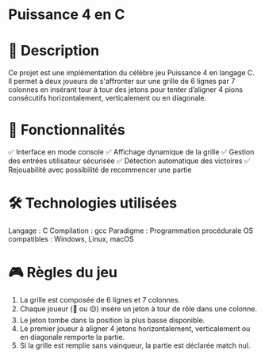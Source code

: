 # Puissance 4 en C



# 📌 Description

Ce projet est une implémentation du célèbre jeu Puissance 4 en langage C. Il permet à deux joueurs de s'affronter sur une grille de 6 lignes par 7 colonnes en insérant tour à tour des jetons pour tenter d’aligner 4 pions consécutifs horizontalement, verticalement ou en diagonale.

# 🎯 Fonctionnalités

✅ Interface en mode console
✅ Affichage dynamique de la grille
✅ Gestion des entrées utilisateur sécurisée
✅ Détection automatique des victoires
✅ Rejouabilité avec possibilité de recommencer une partie

# 🛠️ Technologies utilisées

Langage : C
Compilation : gcc
Paradigme : Programmation procédurale
OS compatibles : Windows, Linux, macOS

# 🎮 Règles du jeu

1. La grille est composée de 6 lignes et 7 colonnes.
2. Chaque joueur (🔴 ou 🟡) insère un jeton à tour de rôle dans une colonne.
3. Le jeton tombe dans la position la plus basse disponible.
4. Le premier joueur à aligner 4 jetons horizontalement, verticalement ou en diagonale remporte la partie.
5. Si la grille est remplie sans vainqueur, la partie est déclarée match nul.
